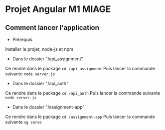 # Projet Angular M1 MIAGE

## Comment lancer l'application

- Prérequis

Installer le projet, node-js et npm

- Dans le dossier "/api_assignment"

Ce rendre dans le package `cd /api_assignment`
Puis lancer la commande suivante `node server.js`

- Dans le dossier "/api_auth"

Ce rendre dans le package `cd /api_auth`
Puis lancer la commande suivante `node server.js`

- Dans le dossier "/assignment-app"

Ce rendre dans le package `cd /assignment-app`
Puis lancer la commande suivante `ng serve`